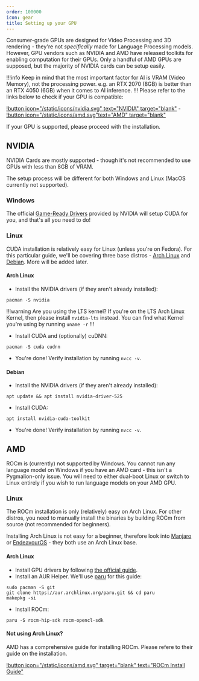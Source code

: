 ```yaml
---
order: 100000
icon: gear
title: Setting up your GPU
---
```


Consumer-grade GPUs are designed for Video Processing and 3D rendering - they're not *specifically* made for Language Processing models. However, GPU vendors such as NVIDIA and AMD have released toolkits for enabling computation for their GPUs. Only a handful of AMD GPUs are supposed, but the majority of NVIDIA cards can be setup easily. 

!!!info
Keep in mind that the most important factor for AI is VRAM (Video Memory), not the processing power. e.g. an RTX 2070 (8GB) is better than an RTX 4050 (6GB) when it comes to AI inference.
!!!
Please refer to the links below to check if your GPU is compatible:

[!button icon="/static/icons/nvidia.svg" text="NVIDIA" target="blank"](https://developer.nvidia.com/cuda-gpus) - 
[!button icon="/static/icons/amd.svg"text="AMD" target="blank"](https://github.com/ROCm/ROCm.github.io/blob/master/hardware.md)

If your GPU is supported, please proceed with the installation.

## NVIDIA

NVIDIA Cards are mostly supported - though it's not recommended to use GPUs with less than 8GB of VRAM. 

The setup process will be different for both Windows and Linux (MacOS currently not supported). 

### Windows
The official [Game-Ready Drivers](https://www.nvidia.com/en-us/geforce/drivers/) provided by NVIDIA will setup CUDA for you, and that's all you need to do!

### Linux
CUDA installation is relatively easy for Linux (unless you're on Fedora). For this particular guide, we'll be covering three base distros - [Arch Linux](https://www.archlinux.org) and [Debian](https://www.debian.org/). More will be added later.

#### Arch Linux
- Install the NVIDIA drivers (if they aren't already installed):
```
pacman -S nvidia
```
!!!warning Are you using the LTS kernel?
If you're on the LTS Arch Linux Kernel, then please install `nvidia-lts` instead. You can find what Kernel you're using by running `uname -r`
!!!
- Install CUDA and (optionally) cuDNN:
```
pacman -S cuda cudnn
```
- You're done! Verify installation by running `nvcc -v`.

#### Debian
- Install the NVIDIA drivers (if they aren't already installed):
```
apt update && apt install nvidia-driver-525
```
- Install CUDA:
```
apt install nvidia-cuda-toolkit
```
- You're done! Verify installation by running `nvcc -v`.


## AMD

ROCm is (currently) not supported by Windows. You cannot run any language model on Windows if you have an AMD card - this isn't a Pygmalion-only issue. You will need to either dual-boot Linux or switch to Linux entirely if you wish to run language models on your AMD GPU.

### Linux
The ROCm installation is only (relatively) easy on Arch Linux. For other distros, you need to manually install the binaries by building ROCm from source (not recommended for beginners). 

Installing Arch Linux is not easy for a beginner, therefore look into [Manjaro](https://manjaro.org) or [EndeavourOS](https://endeavouros.com) - they both use an Arch Linux base.

#### Arch Linux
- Install GPU drivers by following [the official guide](https://wiki.archlinux.org/title/AMDGPU).
- Install an AUR Helper. We'll use [paru](https://aur.archlinux.org/packages/paru) for this guide:
```
sudo pacman -S git
git clone https://aur.archlinux.org/paru.git && cd paru
makepkg -si
```
- Install ROCm:
```
paru -S rocm-hip-sdk rocm-opencl-sdk
```

#### Not using Arch Linux?
AMD has a comprehensive guide for installing ROCm. Please refere to their guide on the installation.

[!button icon="/static/icons/amd.svg" target="blank" text="ROCm Install Guide"](https://docs.amd.com/bundle/ROCm-Getting-Started-Guide-v5.3/page/How_to_Install_ROCm.html)


